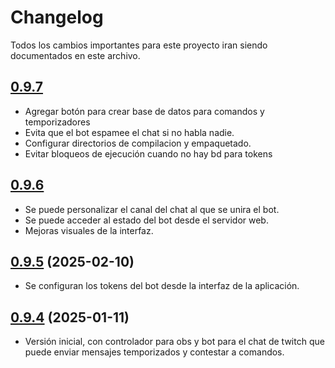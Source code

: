 # Changelog

Todos los cambios importantes para este proyecto iran siendo documentados en este archivo.

## [0.9.7](https://github.com/Perju/pst-front/releases/tag/PST-v0.9.7) 

- Agregar botón para crear base de datos para comandos y temporizadores
- Evita que el bot espamee el chat si no habla nadie.
- Configurar directorios de compilacion y empaquetado.
- Evitar bloqueos de ejecución cuando no hay bd para tokens


## [0.9.6](https://github.com/Perju/pst-front/releases/tag/PST-v0.9.6) 

- Se puede personalizar el canal del chat al que se unira el bot.
- Se puede acceder al estado del bot desde el servidor web.
- Mejoras visuales de la interfaz.


## [0.9.5](https://github.com/Perju/pst-front/releases/tag/PST-v0.9.5) (2025-02-10)

- Se configuran los tokens del bot desde la interfaz de la aplicación.

## [0.9.4](https://github.com/Perju/pst-front/releases/tag/PST-v0.9.4) (2025-01-11)

- Versión inicial, con controlador para obs y bot para el chat de twitch que puede enviar mensajes temporizados y contestar a comandos.

